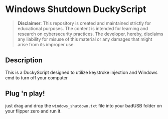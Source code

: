 # Windows Shutdown DuckyScript

> **Disclaimer**: This repository is created and maintained strictly for educational purposes. The content is intended for learning and research on cybersecurity practices. The developer, hereby, disclaims any liability for misuse of this material or any damages that might arise from its improper use.


## Description
This is a DuckyScript designed to utilize keystroke injection and Windows cmd to turn off your computer

## Plug 'n play!
just drag and drop the `windows_shutdown.txt` file into your badUSB folder on your flipper zero and run it. 
